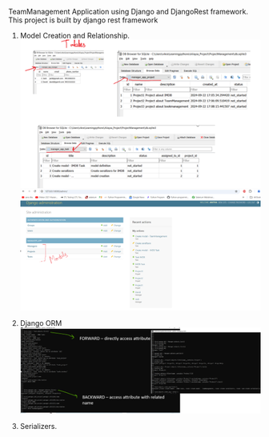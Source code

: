 TeamManagement Application using Django and DjangoRest framework. 
 This project is built by django rest framework 
1. Model Creation and Relationship.
![image](images/Model_Tables.png)
![image](images/Model_Adminpage.png)

2. Django ORM
![image](images/django_ORM.png)
3. Serializers. 

